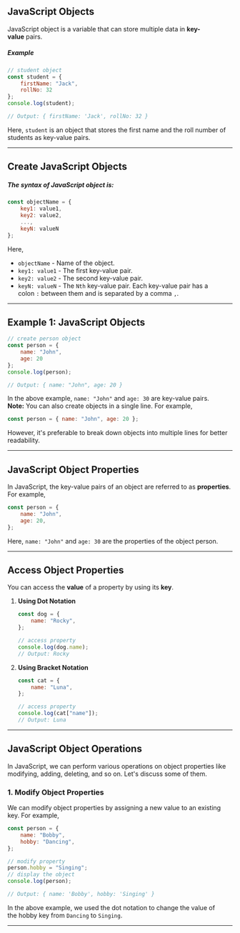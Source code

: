 ## JavaScript Objects
JavaScript object is a variable that can store multiple data in **key-value** pairs.

##### Example
```js
// student object
const student = {
    firstName: "Jack",
    rollNo: 32
};
console.log(student);

// Output: { firstName: 'Jack', rollNo: 32 }
```

Here, `student` is an object that stores the first name and the roll number of students as key-value pairs.
***
## Create JavaScript Objects

##### The syntax of JavaScript object is:
```js
const objectName = {
    key1: value1,
    key2: value2,
    ...,
    keyN: valueN
};
```

Here,
- `objectName` - Name of the object.
- `key1: value1` - The first key-value pair.
- `key2: value2` - The second key-value pair.
- `keyN: valueN` - The `Nth` key-value pair.
Each key-value pair has a colon `:` between them and is separated by a comma `,`.
***
## Example 1: JavaScript Objects

```js
// create person object
const person = {
    name: "John",
    age: 20
};
console.log(person);

// Output: { name: "John", age: 20 }
```

In the above example, `name: "John"` and `age: 30` are key-value pairs.
**Note:** You can also create objects in a single line. For example,

```js
const person = { name: "John", age: 20 };
```

However, it's preferable to break down objects into multiple lines for better readability.
***
## JavaScript Object Properties

In JavaScript, the key-value pairs of an object are referred to as **properties**. For example,
```js
const person = {
    name: "John",
    age: 20,
};
```

Here, `name: "John"` and `age: 30` are the properties of the object person.
***
## Access Object Properties

You can access the **value** of a property by using its **key**.

1. **Using Dot Notation**
	```js
	const dog = {
	    name: "Rocky",
	};
	
	// access property
	console.log(dog.name);
	// Output: Rocky
	```

2. **Using Bracket Notation**
	```js
	const cat = {
	    name: "Luna",
	};
	
	// access property
	console.log(cat["name"]);
	// Output: Luna
	```
***
## JavaScript Object Operations
In JavaScript, we can perform various operations on object properties like modifying, adding, deleting, and so on. Let's discuss some of them.

### 1. Modify Object Properties
We can modify object properties by assigning a new value to an existing key. For example,
```js
const person = {
    name: "Bobby",
    hobby: "Dancing",
};

// modify property
person.hobby = "Singing";
// display the object
console.log(person);

// Output: { name: 'Bobby', hobby: 'Singing' }
```

In the above example, we used the dot notation to change the value of the hobby key from `Dancing` to `Singing`.
***

